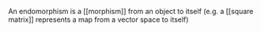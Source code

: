 An endomorphism is a [[morphism]] from an object to itself (e.g. a [[square matrix]] represents a map from a vector space to itself)